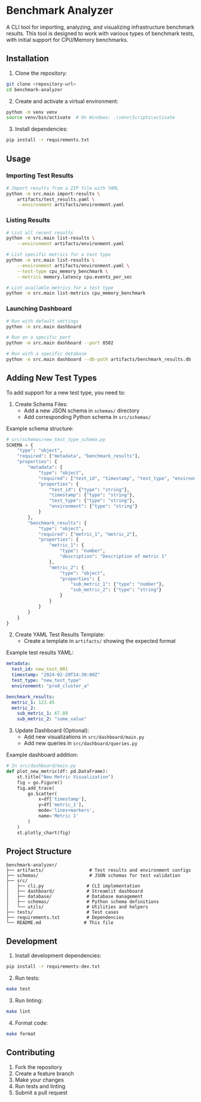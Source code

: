 # Benchmark Analyzer

A CLI tool for importing, analyzing, and visualizing infrastructure benchmark results. This tool is designed to work with various types of benchmark tests, with initial support for CPU/Memory benchmarks.

## Installation

1. Clone the repository:
```bash
git clone <repository-url>
cd benchmark-analyzer
```

2. Create and activate a virtual environment:
```bash
python -m venv venv
source venv/bin/activate  # On Windows: .\venv\Scripts\activate
```

3. Install dependencies:
```bash
pip install -r requirements.txt
```

## Usage

### Importing Test Results

```bash
# Import results from a ZIP file with YAML
python -m src.main import-results \
    artifacts/test_results.yaml \
    --environment artifacts/environment.yaml
```

### Listing Results

```bash
# List all recent results
python -m src.main list-results \
    --environment artifacts/environment.yaml

# List specific metrics for a test type
python -m src.main list-results \
    --environment artifacts/environment.yaml \
    --test-type cpu_memory_benchmark \
    --metrics memory.latency cpu.events_per_sec

# List available metrics for a test type
python -m src.main list-metrics cpu_memory_benchmark
```

### Launching Dashboard

```bash
# Run with default settings
python -m src.main dashboard

# Run on a specific port
python -m src.main dashboard --port 8502

# Run with a specific database
python -m src.main dashboard --db-path artifacts/benchmark_results.db
```

## Adding New Test Types

To add support for a new test type, you need to:

1. Create Schema Files:
   - Add a new JSON schema in `schemas/` directory
   - Add corresponding Python schema in `src/schemas/`

Example schema structure:
```python
# src/schemas/new_test_type_schema.py
SCHEMA = {
    "type": "object",
    "required": ["metadata", "benchmark_results"],
    "properties": {
        "metadata": {
            "type": "object",
            "required": ["test_id", "timestamp", "test_type", "environment"],
            "properties": {
                "test_id": {"type": "string"},
                "timestamp": {"type": "string"},
                "test_type": {"type": "string"},
                "environment": {"type": "string"}
            }
        },
        "benchmark_results": {
            "type": "object",
            "required": ["metric_1", "metric_2"],
            "properties": {
                "metric_1": {
                    "type": "number",
                    "description": "Description of metric 1"
                },
                "metric_2": {
                    "type": "object",
                    "properties": {
                        "sub_metric_1": {"type": "number"},
                        "sub_metric_2": {"type": "string"}
                    }
                }
            }
        }
    }
}
```

2. Create YAML Test Results Template:
   - Create a template in `artifacts/` showing the expected format

Example test results YAML:
```yaml
metadata:
  test_id: new_test_001
  timestamp: "2024-02-20T14:30:00Z"
  test_type: "new_test_type"
  environment: "prod_cluster_a"

benchmark_results:
  metric_1: 123.45
  metric_2:
    sub_metric_1: 67.89
    sub_metric_2: "some_value"
```

3. Update Dashboard (Optional):
   - Add new visualizations in `src/dashboard/main.py`
   - Add new queries in `src/dashboard/queries.py`

Example dashboard addition:
```python
# In src/dashboard/main.py
def plot_new_metric(df: pd.DataFrame):
    st.title("New Metric Visualization")
    fig = go.Figure()
    fig.add_trace(
        go.Scatter(
            x=df['timestamp'],
            y=df['metric_1'],
            mode='lines+markers',
            name='Metric 1'
        )
    )
    st.plotly_chart(fig)
```

## Project Structure

```
benchmark-analyzer/
├── artifacts/                 # Test results and environment configs
├── schemas/                   # JSON schemas for test validation
├── src/
│   ├── cli.py                # CLI implementation
│   ├── dashboard/            # Streamlit dashboard
│   ├── database/             # Database management
│   ├── schemas/              # Python schema definitions
│   └── utils/                # Utilities and helpers
├── tests/                    # Test cases
├── requirements.txt          # Dependencies
└── README.md                # This file
```

## Development

1. Install development dependencies:
```bash
pip install -r requirements-dev.txt
```

2. Run tests:
```bash
make test
```

3. Run linting:
```bash
make lint
```

4. Format code:
```bash
make format
```

## Contributing

1. Fork the repository
2. Create a feature branch
3. Make your changes
4. Run tests and linting
5. Submit a pull request